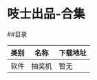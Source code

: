 # 吱士出品-合集
##目录

|类别   |名称          |下载地址         |
|------|--------------|-----------------|
|软件   |抽奖机        |暂无             |
